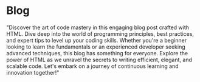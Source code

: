 # Blog
"Discover the art of code mastery in this engaging blog post crafted with HTML. Dive deep into the world of programming principles, best practices, and expert tips to level up your coding skills. Whether you're a beginner looking to learn the fundamentals or an experienced developer seeking advanced techniques, this blog has something for everyone. Explore the power of HTML as we unravel the secrets to writing efficient, elegant, and scalable code. Let's embark on a journey of continuous learning and innovation together!"





